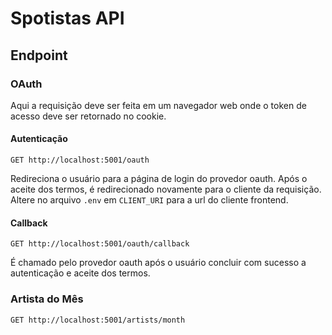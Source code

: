 # Spotistas API

## Endpoint

### OAuth

Aqui a requisição deve ser feita em um navegador web onde o token de acesso deve ser retornado no cookie.

#### Autenticação

```http
GET http://localhost:5001/oauth
```

Redireciona o usuário para a página de login do provedor oauth.
Após o aceite dos termos, é redirecionado novamente para o cliente da requisição.
Altere no arquivo `.env` em `CLIENT_URI` para a url do cliente frontend.

#### Callback

```http
GET http://localhost:5001/oauth/callback
```

É chamado pelo provedor oauth após o usuário concluir com sucesso a autenticação e aceite dos termos.

### Artista do Mês

```http
GET http://localhost:5001/artists/month
```
